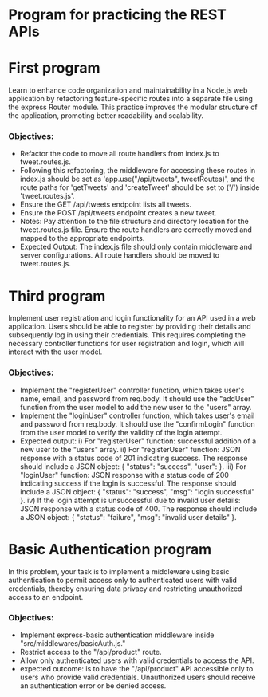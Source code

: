 # Program for practicing the REST APIs 
#  First program 
Learn to enhance code organization and maintainability in a Node.js web application by refactoring feature-specific routes into a separate file using the express Router module. This practice improves the modular structure of the application, promoting better readability and scalability. 
### Objectives: 
- Refactor the code to move all route handlers from index.js to tweet.routes.js.
- Following this refactoring, the middleware for accessing these routes in index.js should be set as 'app.use("/api/tweets", tweetRoutes)', and the route paths for 'getTweets' and 'createTweet' should be set to ('/') inside 'tweet.routes.js'.
- Ensure the GET /api/tweets endpoint lists all tweets.
- Ensure the POST /api/tweets endpoint creates a new tweet.
- Notes: Pay attention to the file structure and directory location for the tweet.routes.js file. Ensure the route handlers are correctly moved and mapped to the appropriate endpoints.
- Expected Output: The index.js file should only contain middleware and server configurations. All route handlers should be moved to tweet.routes.js.
# Third program
Implement user registration and login functionality for an API used in a web application. Users should be able to register by providing their details and subsequently log in using their credentials. This requires completing the necessary controller functions for user registration and login, which will interact with the user model.
### Objectives:
- Implement the "registerUser" controller function, which takes user's name, email, and password from req.body. It should use the "addUser" function from the user model to add the new user to the "users" array.
- Implement the "loginUser" controller function, which takes user's email and password from req.body. It should use the "confirmLogin" function from the user model to verify the validity of the login attempt.
- Expected output:
i) For "registerUser" function: successful addition of a new user to the "users" array.
ii) For "registerUser" function: JSON response with a status code of 201 indicating success. The response should include a JSON object: { "status": "success", "user": }.
iii) For "loginUser" function: JSON response with a status code of 200 indicating success if the login is successful. The response should include a JSON object: { "status": "success", "msg": "login successful" }.
iv) If the login attempt is unsuccessful due to invalid user details: JSON response with a status code of 400. The response should include a JSON object: { "status": "failure", "msg": "invalid user details" }.

# Basic Authentication program
In this problem, your task is to implement a middleware using basic authentication to permit access only to authenticated users with valid credentials, thereby ensuring data privacy and restricting unauthorized access to an endpoint.
### Objectives:
- Implement express-basic authentication middleware inside "src/middlewares/basicAuth.js."
- Restrict access to the "/api/product" route.
- Allow only authenticated users with valid credentials to access the API.
- expected outcome:
  is to have the "/api/product" API accessible only to users who provide valid credentials. Unauthorized users should receive an authentication error or be denied access.
